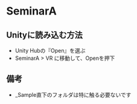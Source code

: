 # SeminarA
## Unityに読み込む方法
- Unity Hubの『Open』を選ぶ
- SeminarA > VR に移動して、Openを押下

## 備考
- _Sample直下のフォルダは特に触る必要ないです